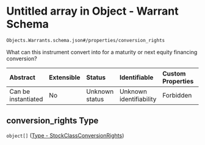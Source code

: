 # Untitled array in Object - Warrant Schema

```txt
Objects.Warrants.schema.json#/properties/conversion_rights
```

What can this instrument convert into for a maturity or next equity financing conversion?

| Abstract            | Extensible | Status         | Identifiable            | Custom Properties | Additional Properties | Access Restrictions | Defined In                                                                            |
| :------------------ | :--------- | :------------- | :---------------------- | :---------------- | :-------------------- | :------------------ | :------------------------------------------------------------------------------------ |
| Can be instantiated | No         | Unknown status | Unknown identifiability | Forbidden         | Allowed               | none                | [Warrant.schema.json\*](../schema/objects/Warrant.schema.json "open original schema") |

## conversion_rights Type

`object[]` ([Type - StockClassConversionRights](convertible-1-properties-type---stockclassconversionrights.md))
